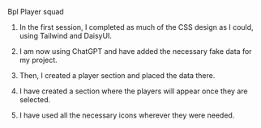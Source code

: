 Bpl Player squad 

1. In the first session, I completed as much of the CSS design as I could, using Tailwind and DaisyUI.

2. I am now using ChatGPT and have added the necessary fake data for my project.

3. Then, I created a player section and placed the data there.

4. I have created a section where the players will appear once they are selected.

5. I have used all the necessary icons wherever they were needed.
